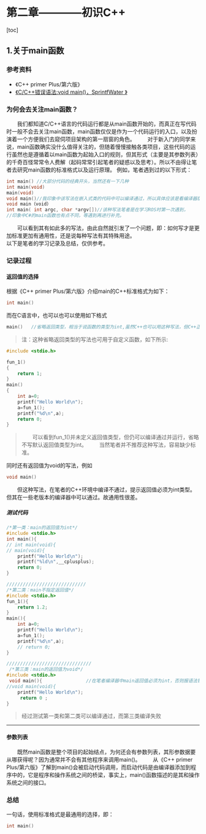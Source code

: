
# 第二章————初识C++

[toc]

## 1.关于main函数

### 参考资料

* 《C++ primer Plus/第六版》
* [《C/C++错误语法:void main()，SprintfWater 》
](https://blog.csdn.net/sprintfwater/article/details/8766810)

### 为何会去关注main函数？

&emsp;&emsp;我们都知道C/C++语言的代码运行都是从main函数开始的，而真正在写代码时一般不会去关注main函数，main函数仅仅是作为一个代码运行的入口，以及扮演着一个方便我们去窥伺项目架构的第一扇窗的角色。
&emsp;&emsp;对于新入门的同学来说，main函数确实没什么值得关注的，但随着慢慢接触各类项目，这些代码的运行虽然也是遵循着以main函数为起始入口的规则，但其形式（主要是其参数列表）的千奇百怪常常令人费解（起码常常引起笔者的疑惑以及思考）。所以不由得让笔者去研究main函数的标准格式以及运行原理。
例如，笔者遇到过的以下形式：

```C
int main() //大部分代码的经典开头，当然还有一下几种
int main(void)
main(void)
void main()//我印象中该写法在嵌入式类的代码中可以编译通过，所以具体应该是看编译器版本。
void main（void）
int main( int argc, char *argv[])//该种写法笔者是在学习ROS时第一次遇到，
//印象中C#的main函数也有点不同，等遇到再进行补充。
```

&emsp;&emsp;可以看到其有如此多的写法，由此自然就引发了一个问题，即：如何写才是更加标准更加有通用性，还是说每种写法有其特殊用途。<br>
以下是笔者的学习记录及总结，仅供参考。

### 记录过程

#### 返回值的选择

根据《C++ primer Plus/第六版》介绍main的C++标准格式为如下：

```C
int main()
```

而在C语言中，也可以也可以使用如下格式

```C
main()   //省略返回类型，相当于说函数的类型为int,虽然C++也可以用这种写法，但C++正在淘汰这种写法。
```

>注：这种省略返回类型的写法也可用于自定义函数，如下所示:

```C
#include <stdio.h>

fun_1()
{
    return 1;
}
main()
{
    int a=0;
    printf("Hello World\n");
    a=fun_1();
    printf("%d\n",a);
    return 0;
}
```

> &emsp;&emsp;可以看到fun_1()并未定义返回值类型，但仍可以编译通过并运行，省略不写默认返回值类型为int。
> &emsp;&emsp;当然笔者并不推荐这种写法，容易缺少标准。

同时还有返回值为void的写法，例如

```C
void main()
```

&emsp;&emsp;但这种写法，在笔者的C++环境中编译不通过，提示返回值必须为int类型。但其在一些老版本的编译器中可以通过。故通用性很差。

##### 测试代码

```C
/*第一类：main的返回值为int*/
#include <stdio.h>
int main(){
// int main(void){
// main(void){
    printf("Hello World\n");
    printf("%ld\n",__cplusplus);
    return 0;
}

/////////////////////////////
/*第二类：main不指定返回值*/
#include <stdio.h>
fun_1(){
    return 1.2;
}
main(){
    int a=0;
    printf("Hello World\n");
    a=fun_1();
    printf("%d\n",a);
    // return 0;
}

///////////////////////////////
 /*第三类：main的返回值为void*/
#include <stdio.h>
 void main(){                //在笔者编译器中main返回值必须为int，否则报语法错误，编译不通过
//void main(void){
    printf("Hello World\n");
     return 0 ;
}
```

>经过测试第一类和第二类可以编译通过，而第三类编译失败

---

#### 参数列表

&emsp;&emsp;既然main函数是整个项目的起始结点，为何还会有参数列表，其形参数据要从哪获得呢？因为通常并不会有其他程序来调用main()。
&emsp;&emsp;从《C++ primer Plus/第六版》了解到main()会被启动代码调用，而启动代码是由编译器添加到程序中的，它是程序和操作系统之间的桥梁，事实上，main()函数描述的是其和操作系统之间的接口。

### 总结

一句话，使用标准格式是最通用的选择，即：

```C
int main()
```
